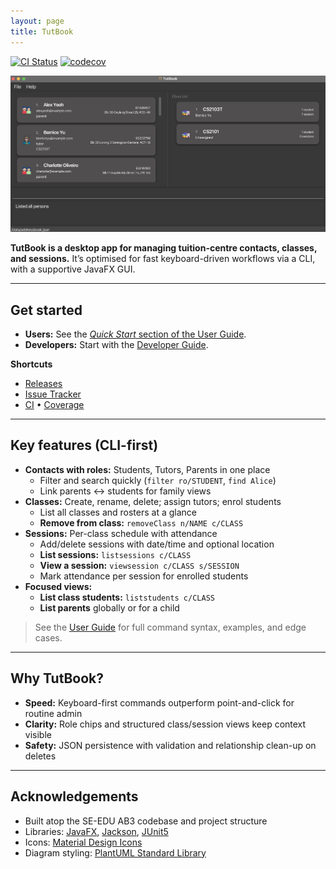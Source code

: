 ```yaml
---
layout: page
title: TutBook
---
```


[![CI Status](https://github.com/AY2526S1-CS2103T-W09-3/tp/workflows/Java%20CI/badge.svg)](https://github.com/AY2526S1-CS2103T-W09-3/tp/actions)
[![codecov](https://codecov.io/gh/AY2526S1-CS2103T-W09-3/tp/branch/master/graph/badge.svg)](https://app.codecov.io/gh/AY2526S1-CS2103T-W09-3/tp)

![Ui](images/Ui.png)

**TutBook is a desktop app for managing tuition-centre contacts, classes, and sessions.**
It’s optimised for fast keyboard-driven workflows via a CLI, with a supportive JavaFX GUI.

---

## Get started

- **Users:** See the [_Quick Start_ section of the User Guide](UserGuide.html#quick-start).
- **Developers:** Start with the [Developer Guide](DeveloperGuide.html).

**Shortcuts**
- [Releases](https://github.com/AY2526S1-CS2103T-W09-3/tp/releases)
- [Issue Tracker](https://github.com/AY2526S1-CS2103T-W09-3/tp/issues)
- [CI](https://github.com/AY2526S1-CS2103T-W09-3/tp/actions) • [Coverage](https://app.codecov.io/gh/AY2526S1-CS2103T-W09-3/tp)

---

## Key features (CLI-first)

- **Contacts with roles:** Students, Tutors, Parents in one place
  - Filter and search quickly (`filter ro/STUDENT`, `find Alice`)
  - Link parents ↔ students for family views
- **Classes:** Create, rename, delete; assign tutors; enrol students
  - List all classes and rosters at a glance
  - **Remove from class:** `removeClass n/NAME c/CLASS`
- **Sessions:** Per-class schedule with attendance
  - Add/delete sessions with date/time and optional location
  - **List sessions:** `listsessions c/CLASS`
  - **View a session:** `viewsession c/CLASS s/SESSION`
  - Mark attendance per session for enrolled students
- **Focused views:**
  - **List class students:** `liststudents c/CLASS`
  - **List parents** globally or for a child

> See the [User Guide](UserGuide.html#quick-start) for full command syntax, examples, and edge cases.

---

## Why TutBook?

- **Speed:** Keyboard-first commands outperform point-and-click for routine admin
- **Clarity:** Role chips and structured class/session views keep context visible
- **Safety:** JSON persistence with validation and relationship clean-up on deletes

---

## Acknowledgements

- Built atop the SE-EDU AB3 codebase and project structure
- Libraries: [JavaFX](https://openjfx.io/), [Jackson](https://github.com/FasterXML/jackson), [JUnit5](https://github.com/junit-team/junit5)
- Icons: [Material Design Icons](https://materialdesignicons.com/)
- Diagram styling: [PlantUML Standard Library](https://plantuml.com/stdlib)
